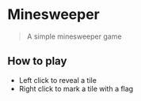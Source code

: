 # Minesweeper
> A simple minesweeper game

## How to play
* Left click to reveal a tile
* Right click to mark a tile with a flag
